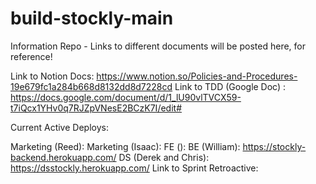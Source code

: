 # build-stockly-main
Information Repo - Links to different documents will be posted here, for reference! 

Link to Notion Docs: https://www.notion.so/Policies-and-Procedures-19e679fc1a284b668d8132dd8d7228cd
Link to TDD (Google Doc) : https://docs.google.com/document/d/1_lU90vlTVCX59-t7iQcx1YHv0q7RJZpVNesE2BCzK7I/edit#

Current Active Deploys:

Marketing (Reed):
Marketing (Isaac): 
FE (): 
BE (William): https://stockly-backend.herokuapp.com/
DS (Derek and Chris): https://dsstockly.herokuapp.com/
Link to Sprint Retroactive: 
